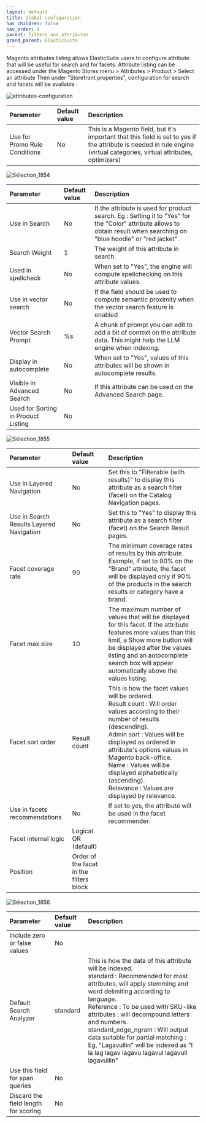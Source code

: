 ```yaml
---
layout: default
title: Global configuration
has_children: false
nav_order: 1
parent: Filters and attributes
grand_parent: ElasticSuite
---
```


Magento attributes listing allows ElasticSuite users to configure attribute that will be useful for search and for facets.
Attribute listing can be accessed under the Magento Stores menu > Attributes > Product > Select an attribute
Then under "Storefront properties", configuration for search and facets will be available :

![attributes-configuration](https://user-images.githubusercontent.com/98949123/155306029-8089ce20-01b4-4cdf-87b6-232c6e57ca11.png)

| Parameter    | Default value | Description |
|:-------------|:------------------|:------|
|Use for Promo Rule Conditions|No|This is a Magento field, but it's important that this field is set to yes if the attribute is needed in rule engine (virtual categories, virtual attributes, optimizers)|

![Sélection_1854](https://elastic-suite.github.io/documentation/docs/ElasticSuite/static/Sélection_1854.png)


| Parameter    | Default value | Description |
|:-------------|:------------------|:------|
|Use in Search|No|	If the attribute is used for product search. Eg : Setting it to "Yes" for the "Color" attribute allows to obtain result when searching on "blue hoodie" or "red jacket".|
|Search Weight|1|The weight of this attribute in search.|
|Used in spellcheck|No|When set to "Yes", the engine will compute spellchecking on this attribute values.|
|Use in vector search|No|If the field should be used to compute semantic proximity when the vector search feature is enabled|
|Vector Search Prompt|%s|A chunk of prompt you can edit to add a bit of context on the attribute data. This might help the LLM engine when indexing.|
|Display in autocomplete|No|When set to "Yes", values of this attributes will be shown in autocomplete results.|
|Visible in Advanced Search|No|If this attribute can be used on the Advanced Search page.|
|Used for Sorting in Product Listing|No||

![Sélection_1855](https://elastic-suite.github.io/documentation/docs/ElasticSuite/static/Sélection_1855.png)

| Parameter    | Default value | Description |
|:-------------|:------------------|:------|
|Use in Layered Navigation|No|Set this to "Filterable (with results)" to display this attribute as a search filter (facet) on the Catalog Navigation pages.|
|Use in Search Results Layered Navigation|No|Set this to "Yes" to display this attribute as a search filter (facet) on the Search Result pages.|
|Facet coverage rate|90|The minimum coverage rates of results by this attribute.<br/> Example, if set to 90% on the "Brand" attribute, the facet will be displayed only if 90% of the products in the search results or category have a brand.|
|Facet max.size|10|The maximum number of values that will be displayed for this facet. If the attribute features more values than this limit, a Show more button will be displayed after the values listing and an autocomplete search box will appear automatically above the values listing.|
|Facet sort order|Result count|This is how the facet values will be ordered. <br/> Result count : Will order values according to their number of results (descending). <br/>Admin sort : Values will be displayed as ordered in attribute's options values in Magento back-office. <br/>Name : Values will be displayed alphabetically (ascending). <br/>Relevance : Values are displayed by relevance.|
|Use in facets recommendations|No|If set to yes, the attribute will be used in the facet recommender.|
|Facet internal logic|Logical OR (default)||
|Position|Order of the facet in the filters block||

![Sélection_1856](https://elastic-suite.github.io/documentation/docs/ElasticSuite/static/Sélection_1856.png)


| Parameter    | Default value | Description |
|:-------------|:------------------|:------|
|Include zero or false values|No||
|Default Search Analyzer|standard|This is how the data of this attribute will be indexed. <br/> standard : Recommended for most attributes, will apply stemming and word delimiting according to language. <br/>Reference : To be used with SKU-like attributes : will decompound letters and numbers. <br/>standard_edge_ngram : Will output data suitable for partial matching : Eg, "Lagavullin" will be indexed as "l la lag lagav lagavu lagavul lagavull lagavullin"|
|Use this field for span queries|No||
|Discard the field length for scoring|No||

